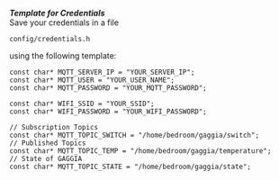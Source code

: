 ***Template for Credentials*** \
Save your credentials in a file 
```
config/credentials.h
```
using the following template:

```
const char* MQTT_SERVER_IP = "YOUR_SERVER_IP";
const char* MQTT_USER = "YOUR_USER_NAME";
const char* MQTT_PASSWORD = "YOUR_MQTT_PASSWORD";

const char* WIFI_SSID = "YOUR_SSID";
const char* WIFI_PASSWORD = "YOUR_WIFI_PASSWORD";

// Subscription Topics
const char* MQTT_TOPIC_SWITCH = "/home/bedroom/gaggia/switch";
// Published Topics
const char* MQTT_TOPIC_TEMP = "/home/bedroom/gaggia/temperature";
// State of GAGGIA
const char* MQTT_TOPIC_STATE = "/home/bedroom/gaggia/state";
```